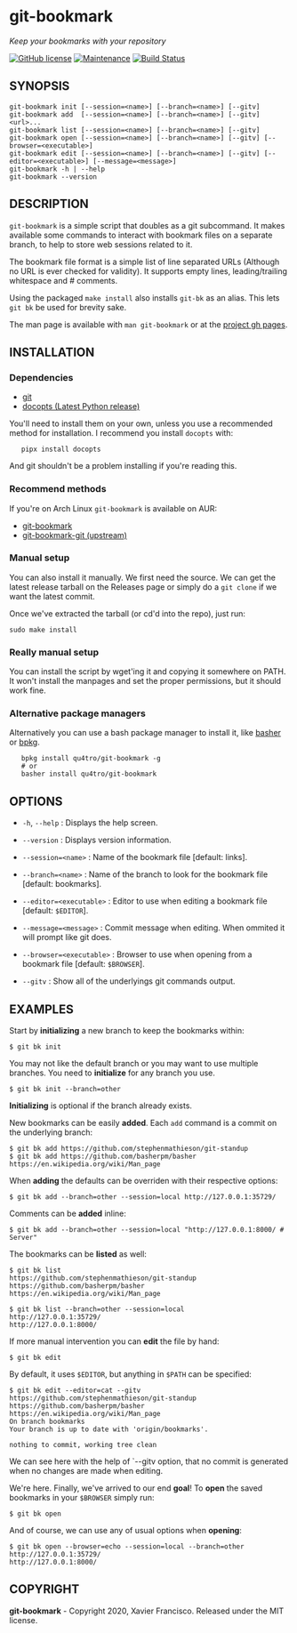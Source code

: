 # git-bookmark  
_Keep your bookmarks with your repository_

[![GitHub license](https://img.shields.io/github/license/Qu4tro/git-bookmark.svg?style=flat-square)](https://github.com/Qu4tro/git-bookmark/blob/master/LICENSE)
[![Maintenance](https://img.shields.io/badge/Maintained%3F-yes-green.svg?style=flat-square)](https://GitHub.com/Qu4tro/git-bookmark/graphs/commit-activity)
[![Build Status](https://img.shields.io/travis/Qu4tro/git-bookmark/master?style=flat-square)](https://travis-ci.com/Qu4tro/git-bookmark)

## SYNOPSIS
```
git-bookmark init [--session=<name>] [--branch=<name>] [--gitv]  
git-bookmark add  [--session=<name>] [--branch=<name>] [--gitv] <url>...  
git-bookmark list [--session=<name>] [--branch=<name>] [--gitv]  
git-bookmark open [--session=<name>] [--branch=<name>] [--gitv] [--browser=<executable>]
git-bookmark edit [--session=<name>] [--branch=<name>] [--gitv] [--editor=<executable>] [--message=<message>]  
git-bookmark -h | --help  
git-bookmark --version  
```

## DESCRIPTION

`git-bookmark` is a simple script that doubles as a git subcommand. It makes available some commands to interact with bookmark files on a separate branch, to help to store web sessions related to it.

The bookmark file format is a simple list of line separated URLs (Although no URL is ever checked for validity). It supports empty lines, leading/trailing whitespace and # comments.

Using the packaged `make install` also installs `git-bk` as an alias. This lets `git bk` be used for brevity sake.

The man page is available with `man git-bookmark` or at the [project gh pages](https://qu4tro.github.io/git-bookmark/).

## INSTALLATION

### Dependencies
- [git](https://git-scm.com/)
- [docopts (Latest Python release)](https://github.com/docopt/docopts)

You'll need to install them on your own, unless you use a recommended method for installation.
I recommend you install `docopts` with:
```
   pipx install docopts
```
And git shouldn't be a problem installing if you're reading this.

### Recommend methods

If you're on Arch Linux `git-bookmark` is available on AUR:
- [git-bookmark](https://aur.archlinux.org/packages/git-bookmark/)
- [git-bookmark-git (upstream)](https://aur.archlinux.org/packages/git-bookmark-git/)


### Manual setup

You can also install it manually. We first need the source. We can get the latest release tarball on the Releases page or simply do a `git clone` if we want the latest commit.

Once we've extracted the tarball (or cd'd into the repo), just run:

   `sudo make install`

### Really manual setup

You can install the script by wget'ing it and copying it somewhere on PATH.
It won't install the manpages and set the proper permissions, but it should work fine.

### Alternative package managers

Alternatively you can use a bash package manager to install it, like [basher](https://github.com/basherpm/basher) or [bpkg](https://github.com/bpkg/bpkg).

```
   bpkg install qu4tro/git-bookmark -g
   # or
   basher install qu4tro/git-bookmark
```

## OPTIONS

 * `-h`, `--help` :
   Displays the help screen.

 * `--version` :
   Displays version information.

 * `--session=<name>` :
   Name of the bookmark file [default: links].

 * `--branch=<name>` :
   Name of the branch to look for the bookmark file [default: bookmarks].

 * `--editor=<executable>` :
   Editor to use when editing a bookmark file [default: `$EDITOR`].

 * `--message=<message>` :
   Commit message when editing. When ommited it will prompt like git does.

 * `--browser=<executable>` :
   Browser to use when opening from a bookmark file [default: `$BROWSER`].

 * `--gitv` :
   Show all of the underlyings git commands output.

## EXAMPLES

Start by **initializing** a new branch to keep the bookmarks within:

    $ git bk init

You may not like the default branch or you may want to use multiple branches. You need to **initialize** for any branch you use.

    $ git bk init --branch=other

**Initializing** is optional if the branch already exists.

New bookmarks can be easily **added**. Each `add` command is a commit on the underlying branch:

    $ git bk add https://github.com/stephenmathieson/git-standup
    $ git bk add https://github.com/basherpm/basher https://en.wikipedia.org/wiki/Man_page

When **adding** the defaults can be overriden with their respective options:

    $ git bk add --branch=other --session=local http://127.0.0.1:35729/

Comments can be **added** inline:

    $ git bk add --branch=other --session=local "http://127.0.0.1:8000/ # Server"


The bookmarks can be **listed** as well:

    $ git bk list
    https://github.com/stephenmathieson/git-standup
    https://github.com/basherpm/basher
    https://en.wikipedia.org/wiki/Man_page

    $ git bk list --branch=other --session=local
    http://127.0.0.1:35729/
    http://127.0.0.1:8000/


If more manual intervention you can **edit** the file by hand:

    $ git bk edit

By default, it uses `$EDITOR`, but anything in `$PATH` can be specified:

    $ git bk edit --editor=cat --gitv
    https://github.com/stephenmathieson/git-standup
    https://github.com/basherpm/basher
    https://en.wikipedia.org/wiki/Man_page
    On branch bookmarks
    Your branch is up to date with 'origin/bookmarks'.

    nothing to commit, working tree clean

We can see here with the help of `--gitv option, that no commit is generated when no changes are made when editing.

We're here.
Finally, we've arrived to our end **goal**! To **open** the saved bookmarks in your `$BROWSER` simply run:

    $ git bk open

And of course, we can use any of usual options when **opening**:

    $ git bk open --browser=echo --session=local --branch=other
    http://127.0.0.1:35729/
    http://127.0.0.1:8000/


## COPYRIGHT

**git-bookmark** - Copyright 2020, Xavier Francisco.
Released under the MIT license.
